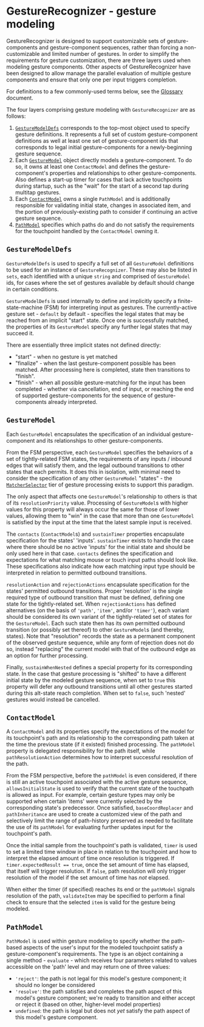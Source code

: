 # GestureRecognizer - gesture modeling
GestureRecognizer is designed to support customizable sets of gesture-components and gesture-component sequences, rather than forcing a non-customizable and limited number of gestures.  In order to simplify the requirements for gesture customization, there are three layers used when modeling gesture components.  Other aspects of GestureRecognizer have been designed to allow manage the parallel evaluation of multiple gesture components and ensure that only one per input triggers completion.

For definitions to a few commonly-used terms below, see the [Glossary](./glossary.md) document.

The four layers comprising gesture modeling with `GestureRecognizer` are as follows:

1. [`GestureModelDefs`](#gesturemodeldefs) corresponds to the top-most object used to specify gesture definitions.  It represents a full set of custom gesture-component definitions as well at least one set of gesture-component ids that corresponds to legal initial gesture-components for a newly-beginning gesture sequence.
2. Each [`GestureModel`](#gesturemodel) object directly models a gesture-component.  To do so, it owns at least one `ContactModel` and defines the gesture-component's properties and relationships to other gesture-components.  Also defines a start-up timer for cases that lack active touchpoints during startup, such as the "wait" for the start of a second tap during multitap gestures.
2. Each [`ContactModel`](#contactmodel) owns a single `PathModel` and is additionally responsible for validating initial state, changes in associated item, and the portion of previously-existing path to consider if continuing an active gesture sequence.
3. [`PathModel`](#pathmodel) specifies which paths do and do not satisfy the requirements for the touchpoint handled by the `ContactModel` owning it.

## `GestureModelDefs`

`GestureModelDefs` is used to specify a full set of all `GestureModel` definitions to be used for an instance of `GestureRecognizer`.  These may also be listed in `sets`, each identified with a unique `string` and comprised of `GestureModel` ids, for cases where the set of gestures available by default should change in certain conditions.

`GestureModelDefs` is used internally to define and implicitly specify a finite-state-machine (FSM) for interpreting input as gestures.  The currently-active gesture set - `default` by default - specifies the legal states that may be reached from an implicit "start" state.  Once one is successfully matched, the properties of its `GestureModel` specify any further legal states that may succeed it.

There are essentially three implicit states not defined directly:
- "start" - when no gesture is yet matched
- "finalize" - when the last gesture-component possible has been matched.  After processing here is completed, state then transitions to "finish".
- "finish" - when all possible gesture-matching for the input has been completed - whether via cancellation, end of input, or reaching the end of supported gesture-components for the sequence of gesture-components already interpreted.

## `GestureModel`

Each `GestureModel` encapsulates the specification of an individual gesture-component and its relationships to other gesture-components.

From the FSM perspective, each `GestureModel` specifies the behaviors of a set of tightly-related FSM states, the requirements of any inputs / inbound edges that will satisfy them, and the legal outbound transitions to other states that each permits.  It does this in isolation, with minimal need to consider the specification of any other `GestureModel` "states" - the [`MatcherSelector`](./gesture-processing.md#gesturematcher) tier of gesture processing exists to support this paradigm.

The only aspect that affects one `GestureModel`'s relationship to others is that of its `resolutionPriority` value.  Processing of `GestureModel`s with higher values for this property will always occur the same for those of lower values, allowing them to "win" in the case that more than one `GestureModel` is satisfied by the input at the time that the latest sample input is received.

The `contacts` (`ContactModel`s) and `sustainTimer` properties encapsulate specification for the states' 'inputs'.  `sustainTimer` exists to handle the case where there should be no active 'inputs' for the initial state and should be only used here in that case.  `contacts` defines the specification and expectations for what matching mouse or touch input paths should look like.  These specifications also indicate how each matching input type should be interpreted in relation to permitted outbound transitions.

`resolutionAction` and `rejectionActions` encapsulate specification for the states' permitted outbound transitions.  Proper 'resolution' is the single required type of outbound transition that must be defined, defining one state for the tightly-related set.  When `rejectionActions` has defined alternatives (on the basis of `'path'`, `'item'`, and/or `'timer'`), each variant should be considered its own variant of the tightly-related set of states for the `GestureModel`.  Each such state then has its own permitted outbound transition (or possibly set thereof) to other `GestureModel`s (and thereby, states).  Note that "resolution" records the state as a permanent component of the observed gesture sequence, while any form of rejection does not do so, instead "replacing" the current model with that of the outbound edge as an option for further processing.

Finally, `sustainWhenNested` defines a special property for its corresponding state.  In the case that gesture processing is "shifted" to have a different initial state by the modeled gesture sequence, when set to `true` this property will defer any outbound transitions until all other gestures started during this alt-state reach completion.  When set to `false`, such 'nested' gestures would instead be cancelled.

## `ContactModel`

A `ContactModel` and its properties specify the expectations of the model for its touchpoint's path and its relationship to the corresponding path taken at the time the previous state (if it existed) finished processing.  The `pathModel` property is delegated responsibility for the path itself, while `pathResolutionAction` determines how to interpret successful resolution of the path.

From the FSM perspective, before the `pathModel` is even considered, if there is still an active touchpoint associated with the active gesture sequence, `allowsInitialState` is used to verify that the current state of the touchpath is allowed as input.  For example, certain gesture types may only be supported when certain 'items' were currently selected by the corresponding state's predecessor.  Once satisfied, `baseCoordReplacer` and `pathInheritance` are used to create a customized view of the path and selectively limit the range of path-history preserved as needed to facilitate the use of its `pathModel` for evaluating further updates input for the touchpoint's path.

Once the initial sample from the touchpoint's path is validated, `timer` is used to set a limited time window in place in relation to the touchpoint and how to interpret the elapsed amount of time once resolution is triggered.  If `timer.expectedResult == true`, once the set amount of time has elapsed, that itself will trigger resolution.  If `false`, path resolution will only trigger resolution of the model if the set amount of time has _not_ elapsed.

When either the timer (if specified) reaches its end or the `pathModel` signals resolution of the path, `validateItem` may be specified to perform a final check to ensure that the selected `item` is valid for the gesture being modeled.

## `PathModel`

`PathModel` is used within gesture modeling to specify whether the path-based aspects of the user's input for the modeled touchpoint satisfy a gesture-component's requirements.  The type is an object containing a single method - `evaluate` - which receives four parameters related to values accessible on the 'path' level and may return one of three values:
- `'reject'`:  the path is not legal for this model's gesture component; it should no longer be considered
- `'resolve'`: the path satisfies and completes the path aspect of this model's gesture component; we're ready to transition and either accept or reject it (based on other, higher-level model properties)
- `undefined`: the path is legal but does not _yet_ satisfy the path aspect of this model's gesture component.
